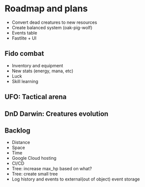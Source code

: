 # Roadmap and plans

* Convert dead creatures to new resources
* Create balanced system (oak-pig-wolf)
* Events table
* Fastlite + UI

## Fido combat

* Inventory and equipment
* New stats (energy, mana, etc)
* Luck
* Skill learning

## UFO: Tactical arena

## DnD Darwin: Creatures evolution

## Backlog

* Distance
* Space
* Time
* Google Cloud hosting
* CI/CD
* Tree: increase max_hp based on what?
* Tree: create small tree
* Log history and events to external(out of object) event storage
